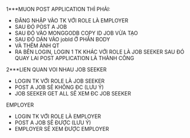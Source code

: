 1***MUON POST APPLICATION THÌ PHẢI:
- ĐĂNG NHẬP VÀO TK VỚI ROLE LÀ EMPLOYER
- SAU ĐÓ POST A JOB
- SAU ĐÓ VÀO MONGGODB COPY ID JOB VỪA TẠO
- SAU ĐÓ DÁN VÀO jobId Ở PHẦN BODY
- VÀ THÊM ẢNH
QT
- RA BÊN LOGIN, LOGIN 1 TK KHÁC VỚI ROLE LÀ JOB SEEKER
SAU ĐÓ
QUAY LAI POST APPLICATION LÀ THÀNH CÔNG



2***LIEN QUAN VOI NHAU
JOB SEEKER
- LOGIN TK VỚI ROLE LÀ JOB SEEKER
- POST A JOB SẼ KHÔNG ĐC (LƯU Ý)
- JOB SEEKER GET ALL SẼ XEM ĐC JOB SEEKER

EMPLOYER
- LOGIN TK VỚI ROLE LÀ EMPLOYER
- POST A JOB SẼ ĐƯỢC (LƯU Ý)
- EMPLOYER SẼ XEM ĐƯỢC EMPLOYER